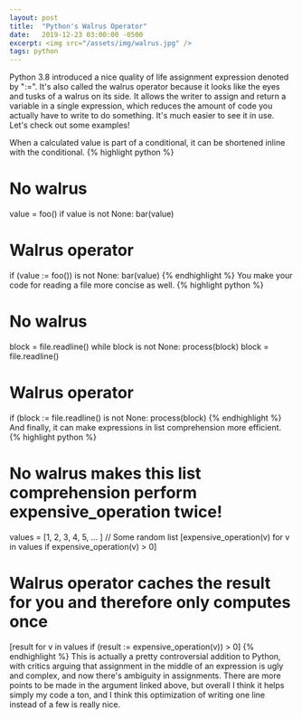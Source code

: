```yaml
---
layout: post
title:  "Python's Walrus Operator"
date:   2019-12-23 03:00:00 -0500
excerpt: <img src="/assets/img/walrus.jpg" />
tags: python
---
```


Python 3.8 introduced a nice quality of life assignment expression denoted by ":=".  It's also called the walrus operator because it looks like the eyes and tusks of a walrus on its side. It allows the writer to assign and return a variable in a single expression, which reduces the amount of code you actually have to write to do something. It's much easier to see it in use. Let's check out some examples!

When a calculated value is part of a conditional, it can be shortened inline with the conditional. 
{% highlight python %}
# No walrus
value = foo()
if value is not None:
    bar(value)

# Walrus operator
if (value := foo()) is not None:
    bar(value)
{% endhighlight %}
You make your code for reading a file more concise as well.
{% highlight python %}
# No walrus
block = file.readline()
while block is not None:
    process(block)
    block = file.readline()

# Walrus operator
if (block := file.readline() is not None:
    process(block)
{% endhighlight %}
And finally, it can make expressions in list comprehension more efficient.
{% highlight python %}
# No walrus makes this list comprehension perform expensive_operation twice!
values = [1, 2, 3, 4, 5, ... ]  // Some random list
[expensive_operation(v) for v in values if expensive_operation(v) > 0]

# Walrus operator caches the result for you and therefore only computes once
[result for v in values if (result := expensive_operation(v)) > 0]
{% endhighlight %}
This is actually a pretty controversial addition to Python, with critics arguing that assignment in the middle of an expression is ugly and complex, and now there's ambiguity in assignments. There are more points to be made in the argument linked above, but overall I think it helps simply my code a ton, and I think this optimization of writing one line instead of a few is really nice.
